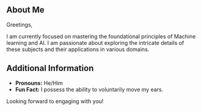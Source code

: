 ## About Me

Greetings,

I am currently focused on mastering the foundational principles of Machine learning and AI. I am passionate about exploring the intricate details of these subjects and their applications in various domains.

## Additional Information

- **Pronouns:** He/Him
- **Fun Fact:** I possess the ability to voluntarily move my ears.

Looking forward to engaging with you!